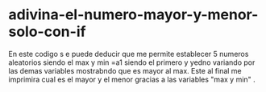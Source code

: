 # adivina-el-numero-mayor-y-menor-solo-con-if
En este codigo s e puede deducir que me permite establecer 5 numeros aleatorios siendo el max y min =a1 siendo el primero y yedno variando por las demas variables mostrabndo que es mayor al max.
Este al final me imprimira cual es el mayor y el  menor gracias a las variables "max y min" .
